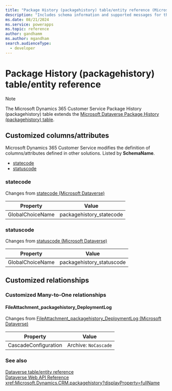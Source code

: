```yaml
---
title: "Package History (packagehistory) table/entity reference (Microsoft Dynamics 365 Customer Service)"
description: "Includes schema information and supported messages for the Package History (packagehistory) table/entity with Microsoft Dynamics 365 Customer Service."
ms.date: 08/21/2024
ms.service: powerapps
ms.topic: reference
author: gandhamm
ms.author: mgandham
search.audienceType: 
  - developer
---
```


# Package History (packagehistory) table/entity reference



> [!NOTE]
> The Microsoft Dynamics 365 Customer Service Package History (packagehistory) table extends the [Microsoft Dataverse Package History (packagehistory) table](/power-apps/developer/data-platform/reference/entities/packagehistory).



## Customized columns/attributes

Microsoft Dynamics 365 Customer Service modifies the definition of columns/attributes defined in other solutions. Listed by **SchemaName**.

- [statecode](#BKMK_statecode)
- [statuscode](#BKMK_statuscode)

### <a name="BKMK_statecode"></a> statecode

Changes from [statecode (Microsoft Dataverse)](/power-apps/developer/data-platform/reference/entities/packagehistory#BKMK_statecode)

|Property|Value|
|---|---|
|GlobalChoiceName|packagehistory_statecode|


### <a name="BKMK_statuscode"></a> statuscode

Changes from [statuscode (Microsoft Dataverse)](/power-apps/developer/data-platform/reference/entities/packagehistory#BKMK_statuscode)

|Property|Value|
|---|---|
|GlobalChoiceName|packagehistory_statuscode|


## Customized relationships

### Customized Many-to-One relationships

#### <a name="BKMK_FileAttachment_packagehistory_DeploymentLog"></a> FileAttachment_packagehistory_DeploymentLog

Changes from [FileAttachment_packagehistory_DeploymentLog (Microsoft Dataverse)](/power-apps/developer/data-platform/reference/entities/packagehistory#BKMK_FileAttachment_packagehistory_DeploymentLog)

|Property|Value|
|---|---|
|CascadeConfiguration|Archive: `NoCascade`|


### See also

[Dataverse table/entity reference](../about-entity-reference.md)  
[Dataverse Web API Reference](/power-apps/developer/data-platform/webapi/reference/about)   
<xref:Microsoft.Dynamics.CRM.packagehistory?displayProperty=fullName>
